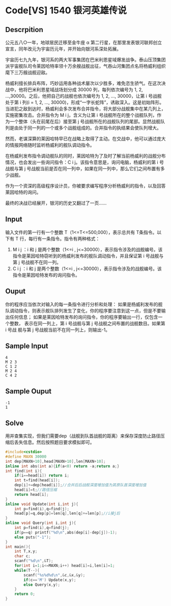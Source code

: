 # Code[VS] 1540 银河英雄传说
## Descrpition
 公元五八○一年，地球居民迁移至金牛座 α 第二行星，在那里发表银河联邦创立宣言，同年改元为宇宙历元年，并开始向银河系深处拓展。
 
 宇宙历七九九年，银河系的两大军事集团在巴米利恩星域爆发战争。泰山压顶集团派宇宙舰队司令莱因哈特率领十万余艘战舰出征，气吞山河集团点名将杨威利组织麾下三万艘战舰迎敌。

杨威利擅长排兵布阵，巧妙运用各种战术屡次以少胜多，难免恣生骄气。在这次决战中，他将巴米利恩星域战场划分成 30000 列，每列依次编号为 1, 2, …,30000。之后，他把自己的战舰也依次编号为 1, 2, …, 30000，让第 i 号战舰处于第 i 列(i = 1, 2, …, 30000)，形成“一字长蛇阵”，诱敌深入。这是初始阵形。当进犯之敌到达时，杨威利会多次发布合并指令，将大部分战舰集中在某几列上，实施密集攻击。合并指令为 M i j，含义为让第 i 号战舰所在的整个战舰队列，作为一个整体（头在前尾在后）接至第 j 号战舰所在的战舰队列的尾部。显然战舰队列是由处于同一列的一个或多个战舰组成的。合并指令的执结果会使队列增大。
 
 然而，老谋深算的莱因哈特早已在战略上取得了主动。在交战中，他可以通过庞大的情报网络随时监听杨威利的舰队调动指令。
 
 在杨威利发布指令调动舰队的同时，莱因哈特为了及时了解当前杨威利的战舰分布情况，也会发出一些询问指令：C i j。该指令意思是，询问电脑，杨威利的第 i 号战舰与第 j 号战舰当前是否在同一列中，如果在同一列中，那么它们之间布置有多少战舰。

作为一个资深的高级程序设计员，你被要求编写程序分析杨威利的指令，以及回答莱因哈特的询问。
 
 最终的决战已经展开，银河的历史又翻过了一页……
## Input
输入文件的第一行有一个整数 T（1<=T<=500,000），表示总共有 T条指令。以下有 T 行，每行有一条指令。指令有两种格式：
1. M i j ：i 和 j 是两个整数（1<=i , j<=30000），表示指令涉及的战舰编号。该指令是莱因哈特窃听到的杨威利发布的舰队调动指令，并且保证第 i 号战舰与第 j 号战舰不在同一列。
2. C i j ：i 和 j 是两个整数（1<=i , j<=30000），表示指令涉及的战舰编号。该指令是莱因哈特发布的询问指令。

## Ouput
你的程序应当依次对输入的每一条指令进行分析和处理：
如果是杨威利发布的舰队调动指令，则表示舰队排列发生了变化，你的程序要注意到这一点，但是不要输出任何信息；
如果是莱因哈特发布的询问指令，你的程序要输出一行，仅包含一个整数，
表示在同一列上，第 i 号战舰与第 j 号战舰之间布置的战舰数目。如果第 i 号战
舰与第 j 号战舰当前不在同一列上，则输出-1。

## Sample Input
```
4
M 2 3
C 1 2
M 2 4
C 4 2
```
## Sample Ouput
```
-1
1
```
## Solve
用并查集实现，但我们需要dep（战舰到队首战舰的距离）来保存深度防止路径压缩后丢失信息。然后按照题目要求模拟即可。
```cpp
#include<cstdio>
#define MAXN 30000
int dep[MAXN+10],head[MAXN+10],len[MAXN+10];
inline int abs(int a){if(a<0) return -a;return a;}
int find(int i){
	if(i==head[i]) return i;
	int t=find(head[i]);
	dep[i]+=dep[head[i]];//合并后后战舰深度增加值为其原队首深度增加值
	head[i]=t;//路径压缩
	return head[i];
}
inline void Update(int i,int j){
	int p=find(i),q=find(j);
	head[p]=q,dep[p]=len[q],len[q]+=len[p];//i接j后
}
inline void Query(int i,int j){
	int p=find(i),q=find(j);
	if(p==q) printf("%d\n",abs(dep[i]-dep[j])-1);
	else puts("-1");
}
int main(){
	int T,x,y;
	char c;
	scanf("%d\n",&T);
	for(int i=1;i<=MAXN;i++) head[i]=i,len[i]=1;
	while(T--){
		scanf("%s%d%d\n",&c,&x,&y);
		if(c=='M') Update(x,y);
		else Query(x,y);
	}
	return 0;
}
```